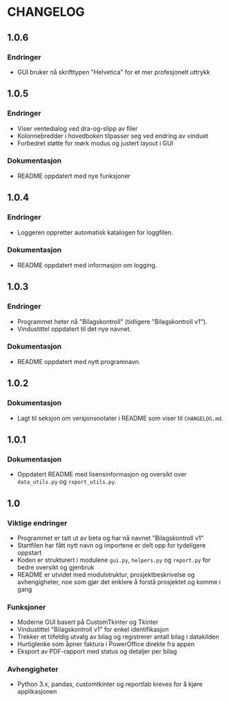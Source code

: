 # CHANGELOG

## 1.0.6

### Endringer
- GUI bruker nå skrifttypen "Helvetica" for et mer profesjonelt uttrykk

## 1.0.5

### Endringer
- Viser ventedialog ved dra-og-slipp av filer
- Kolonnebredder i hovedboken tilpasser seg ved endring av vinduet
- Forbedret støtte for mørk modus og justert layout i GUI

### Dokumentasjon
- README oppdatert med nye funksjoner

## 1.0.4

### Endringer
- Loggeren oppretter automatisk katalogen for loggfilen.

### Dokumentasjon
- README oppdatert med informasjon om logging.

## 1.0.3

### Endringer
- Programmet heter nå "Bilagskontroll" (tidligere "Bilagskontroll v1").
- Vindustittel oppdatert til det nye navnet.

### Dokumentasjon
- README oppdatert med nytt programnavn.

## 1.0.2

### Dokumentasjon
- Lagt til seksjon om versjonsnotater i README som viser til `CHANGELOG.md`.

## 1.0.1

### Dokumentasjon
- Oppdatert README med lisensinformasjon og oversikt over `data_utils.py` og `report_utils.py`.

## 1.0

### Viktige endringer
- Programmet er tatt ut av beta og har nå navnet "Bilagskontroll v1"
- Startfilen har fått nytt navn og importene er delt opp for tydeligere oppstart
- Koden er strukturert i modulene `gui.py`, `helpers.py` og `report.py` for bedre oversikt og gjenbruk
- README er utvidet med modulstruktur, prosjektbeskrivelse og avhengigheter, noe som gjør det enklere å forstå prosjektet og komme i gang

### Funksjoner
- Moderne GUI basert på CustomTkinter og Tkinter
- Vindustittel "Bilagskontroll v1" for enkel identifikasjon
- Trekker et tilfeldig utvalg av bilag og registrerer antall bilag i datakilden
- Hurtiglenke som åpner faktura i PowerOffice direkte fra appen
- Eksport av PDF-rapport med status og detaljer per bilag

### Avhengigheter
- Python 3.x, pandas, customtkinter og reportlab kreves for å kjøre applikasjonen

